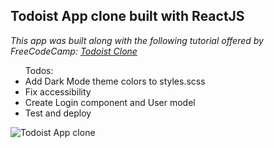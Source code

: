 <h2>Todoist App clone built with ReactJS</h2>

  <em>This app was built along with the following tutorial offered by FreeCodeCamp: 
    <a href="https://youtu.be/hT3j87FMR6M" target="_blank" alt="Tutorial link">Todoist Clone</a>
  </em>

<ul>Todos:
  <li>Add Dark Mode theme colors to styles.scss</li>
  <li>Fix accessibility</li>
  <li>Create Login component and User model</li>
  <li>Test and deploy</li>
</ul>

<img src="https://i.imgur.com/fbEeTJu.png" alt="Todoist App clone">
